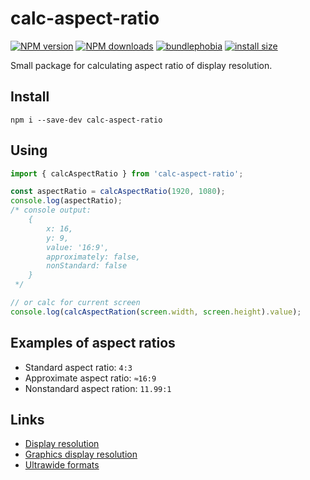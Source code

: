 # calc-aspect-ratio
[![NPM version](https://img.shields.io/npm/v/calc-aspect-ratio.svg?style=flat)](https://www.npmjs.com/package/calc-aspect-ratio)
[![NPM downloads](https://img.shields.io/npm/dm/calc-aspect-ratio.svg?style=flat)](https://www.npmjs.com/package/calc-aspect-ratio)
[![bundlephobia](https://badgen.net/bundlephobia/minzip/calc-aspect-ratio)](https://bundlephobia.com/result?p=calc-aspect-ratio)
[![install size](https://packagephobia.com/badge?p=calc-aspect-ratio)](https://packagephobia.com/result?p=calc-aspect-ratio)

Small package for calculating aspect ratio of display resolution.

## Install
`npm i --save-dev calc-aspect-ratio`

## Using
```js
import { calcAspectRatio } from 'calc-aspect-ratio';

const aspectRatio = calcAspectRatio(1920, 1080);
console.log(aspectRatio);
/* console output:
    {
        x: 16,
        y: 9,
        value: '16:9',
        approximately: false,
        nonStandard: false
    }
 */

// or calc for current screen
console.log(calcAspectRation(screen.width, screen.height).value);
```

## Examples of aspect ratios
- Standard aspect ratio: `4:3`
- Approximate aspect ratio: `≈16:9`
- Nonstandard aspect ration: `11.99:1`

## Links
- [Display resolution](https://en.wikipedia.org/wiki/Display_resolution)
- [Graphics display resolution](https://en.wikipedia.org/wiki/Graphics_display_resolution)
- [Ultrawide formats](https://en.wikipedia.org/wiki/Ultrawide_formats)
